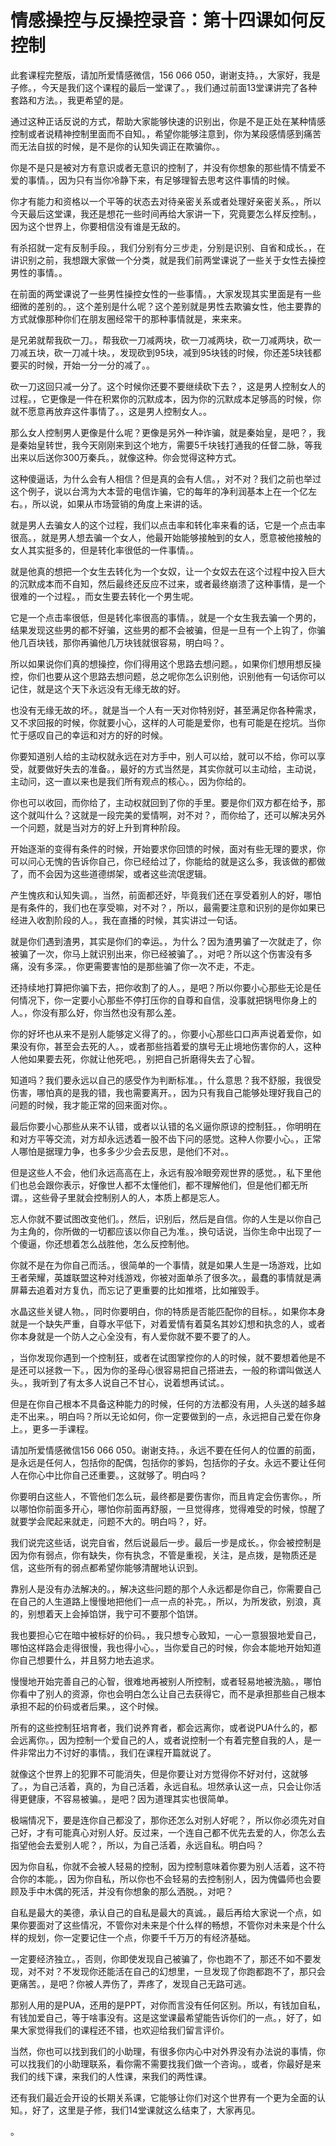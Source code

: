 # 情感操控与反操控录音：第十四课如何反控制

此套课程完整版，请加所爱情感微信，156 066 050，谢谢支持。，大家好，我是子修。，今天是我们这个课程的最后一堂课了。，我们通过前面13堂课讲完了各种套路和方法。，我更希望的是。

通过这种正话反说的方式，帮助大家能够快速的识别出，你是不是正处在某种情感控制或者说精神控制里面而不自知。，希望你能够注意到，你为某段感情感到痛苦而无法自拔的时候，是不是你的认知失调正在欺骗你。。

你是不是只是被对方有意识或者无意识的控制了，并没有你想象的那些情不情爱不爱的事情。，因为只有当你冷静下来，有足够理智去思考这件事情的时候。

你才有能力和资格以一个平等的状态去对待亲密关系或者处理好亲密关系。，所以今天最后这堂课，我还是想花一些时间再给大家讲一下，究竟要怎么样反控制。，因为这个世界上，你要相信没有谁是无敌的。

有杀招就一定有反制手段。，我们分别有分三步走，分别是识别、自省和成长。，在讲识别之前，我想跟大家做一个分类，就是我们前两堂课说了一些关于女性去操控男性的事情。。

在前面的两堂课说了一些男性操控女性的一些事情。，大家发现其实里面是有一些细微的差别的。，这个差别是什么呢？这个差别就是男性去欺骗女性，他主要靠的方式就像那种你们在朋友圈经常干的那种事情就是，来来来。

是兄弟就帮我砍一刀。，帮我砍一刀减两块，砍一刀减两块，砍一刀减两块，砍一刀减五块，砍一刀减十块。，发现砍到95块，减到95块钱的时候，你还差5块钱都要买的时候，开始一分一分的减了。。

砍一刀这回只减一分了。这个时候你还要不要继续砍下去？，这是男人控制女人的过程。，它更像是一件在积累你的沉默成本，因为你的沉默成本足够高的时候，你就不愿意再放弃这件事情了。，这是男人控制女人。。

那么女人控制男人更像是什么呢？更像是另外一种诈骗，就是秦始皇，是吧？，我是秦始皇转世，我今天刚刚来到这个地方，需要5千块钱打通我的任督二脉，等我出来以后送你300万秦兵。，就像这种。你会觉得这种方式。

这种傻逼话，为什么会有人相信？但是真的会有人信。，对不对？我们之前也举过这个例子，说以台湾为大本营的电信诈骗，它的每年的净利润基本上在一个亿左右。，所以说，如果从市场营销的角度上来讲的话。

就是男人去骗女人的这个过程，我们以点击率和转化率来看的话，它是一个点击率很高。，就是男人想去骗一个女人，他最开始能够接触到的女人，愿意被他接触的女人其实挺多的，但是转化率很低的一件事情。。

就是他真的想把一个女生去转化为一个女奴，让一个女奴去在这个过程中投入巨大的沉默成本而不自知，然后最终还反应不过来，或者最终崩溃了这种事情，是一个很难的一个过程。，而女生要去转化一个男生呢。

它是一个点击率很低，但是转化率很高的事情。，就是一个女生我去骗一个男的，结果发现这些男的都不好骗，这些男的都不会被骗，但是一旦有一个上钩了，你骗他几百块钱，那你再骗他几万块钱就很容易，明白吗？。

所以如果说你们真的想操控，你们得用这个思路去想问题。，如果你们想用想反操控，你们也要从这个思路去想问题，总之呢你怎么识别他，识别他有一句话你可以记住，就是这个天下永远没有无缘无故的好。

也没有无缘无故的坏。，就是当一个人有一天对你特别好，甚至满足你各种需求，又不求回报的时候，你就要小心，这样的人可能是爱你，也有可能是在挖坑。当你忙于感叹自己的幸运和对方的好的时候。

你要知道别人给的主动权就永远在对方手中，别人可以给，就可以不给，你可以享受，就要做好失去的准备。，最好的方式当然是，其实你就可以主动给，主动说，主动问，这一直以来也是我们所有观点的核心。，因为你给的。

你也可以收回，而你给了，主动权就回到了你的手里。要是你们双方都在给予，那这个就叫什么？这就是一段完美的爱情啊，对不对？，而你给了，还可以解决另外一个问题，就是当对方的好上升到育种阶段。

开始逐渐的变得有条件的时候，开始要求你回馈的时候，面对有些无理的要求，你可以问心无愧的告诉你自己，你已经给过了，你能给的就是这么多，我该做的都做了，而不会因为这些道德绑架，或者这些流氓逻辑。

产生愧疚和认知失调。，当然，前面都还好，毕竟我们还在享受着别人的好，哪怕是有条件的，我们也在享受嘛，对不对？，所以，最需要注意和识别的是你如果已经进入收割阶段的人。，我在直播的时候，其实讲过一句话。

就是你们遇到渣男，其实是你们的幸运。，为什么？因为渣男骗了一次就走了，你被骗了一次，你马上就识别出来，你已经被骗了。，对吧？所以这个伤害没有多痛，没有多深。，你更需要害怕的是那些骗了你一次不走，不走。

还持续地打算把你骗下去，把你收割了的人。，是吧？所以你要小心那些无论是任何情况下，你一定要小心那些不停打压你的自尊和自信，没事就把锅甩你身上的人。，你没有那么好，你当然也没有那么差。

你的好坏也从来不是别人能够定义得了的。，你要小心那些口口声声说着爱你，如果没有你，甚至会去死的人。，或者那些挡着爱的旗号无止境地伤害你的人，这种人他如果要去死，你就让他死吧。，别把自己折磨得失去了心智。

知道吗？我们要永远以自己的感受作为判断标准。，什么意思？我不舒服，我很受伤害，哪怕真的是我的错，我也需要离开。，因为只有我自己能够处理好我自己的问题的时候，我才能正常的回来面对你。。

最后你要小心那些从来不认错，或者以认错的名义逼你原谅的控制狂。，你明明在和对方平等交流，对方却永远透着一股不齿下问的感觉。这种人你要小心。，正常人哪怕是据理力争，也多多少少会去反思，是他们不对。。

但是这些人不会，他们永远高高在上，永远有股冷眼旁观世界的感觉。，私下里他们也总会跟你表示，好像世人都不太懂他们，都不理解他们，但是他们都无所谓。，这些骨子里就会控制别人的人，本质上都是忘人。

忘人你就不要试图改变他们。，然后，识别后，然后是自信。你的人生是以你自己为主角的，你所做的一切都应该以你自己为准。，换句话说，当你生命中出现了一个傻逼，你还想着怎么战胜他，怎么反控制他。

你就不是在为你自己而活。，很简单的一个事情，就是如果人生是一场游戏，比如王者荣耀，英雄联盟这种对线游戏，你被对面单杀了很多次。，最蠢的事情就是满屏幕去追着对方复仇，而忘记了更重要的比如推塔，比如摧毁手。

水晶这些关键人物。，同时你要明白，你的特质是否能匹配你的目标。，如果你本身就是一个缺失严重，自尊水平低下，对着爱情有着莫名其妙幻想和执念的人，或者你本身就是一个防人之心全没有，有人爱你就不要不要了的人。

，当你发现你遇到一个控制狂，或者在试图掌控你的人的时候，就不要想着他是不是还可以拯救一下。，因为你的圣母心很容易把自己搭进去，一般的称谓叫做送人头。，我听到了有太多人说自己不甘心，说着想再试试。。

但是在你自己根本不具备这种能力的时候，任何的方法都没有用，人头送的越多越走不出来。，明白吗？所以无论如何，你一定要做到的一点，永远把自己爱在你身上。，更多一手课程。

请加所爱情感微信156 066 050。谢谢支持。，永远不要在任何人的位置的前面，是永远是任何人，包括你的配偶，包括你的爹妈，包括你的子女。永远不要让任何人在你心中比你自己还重要。，这就够了。明白吗？

你要明白这些人，不管他们怎么玩，最终都是要伤害你，而且肯定会伤害你。，所以哪怕你前面多开心，哪怕你前面再舒服，一旦觉得疼，觉得难受的时候，惊醒了就要学会爬起来就走，问题不大的。明白吗？，好。

我们说完这些话，说完自省，然后说最后一步。最后一步是成长。，你会被控制是因为你有弱点，你有缺失，你有执念，不管是重视，关注，是点拨，是物质还是信，这些所有的弱点都希望你能够清醒地认识到。

靠别人是没有办法解决的。，解决这些问题的那个人永远都是你自己，你需要自己在自己的人生道路上慢慢地把他们一点一点的补完。，所以，为所发欲，别浪，真的，别想着天上会掉馅饼，我宁可不要那个馅饼。

我也要担心它在暗中被标好的价码。，我只想专心致知，一心一意狠狠地爱自己，哪怕这样路会走得很慢，我也得小心。，当你爱自己的时候，你会本能地开始知道你自己想要什么，并且努力地去追求。

慢慢地开始完善自己的心智，很难地再被别人所控制，或者轻易地被洗脑。，哪怕你看中了别人的资源，你也会明白怎么让自己去获得它，而不是承担那些自己根本承担不起的价码或者后果。，这个时候。

所有的这些控制狂培育者，我们说养育者，都会远离你，或者说PUA什么的，都会远离你。，因为控制一个爱自己的人，或者说控制一个有着完整自我的人，是一件非常出力不讨好的事情。，我们在课程开篇就说了。

就像这个世界上的犯罪不可能消失，但是你要让对方觉得你不好对付，这就够了。，为自己活着，真的，为自己活着，永远自私。坦然承认这一点，只会让你活得更健康，不容易被骗。，是吧？因为道理其实也很简单。

极端情况下，要是连你自己都没了，那你还怎么对别人好呢？，所以你必须先对自己好，才有可能真心对别人好。反过来，一个连自己都不优先去爱的人，你怎么去指望他会去爱别人呢？，所以，为自己活着，永远自私。明白吗？

因为你自私，你就不会被人轻易的控制，因为控制意味着你要为别人活着，这不符合你的本能。，因为你自私，所以你也不会轻易的去控制别人，因为傀儡师也会要顾及手中木偶的死活，并没有你想象的那么洒脱。，对吧？

自私是最大的美德，承认自己的自私是最大的真诚。，最后再给大家说一个点，如果你要面对了这些情况，不管你对未来是个什么样的畅想，不管你对未来是个什么样的规划，你一定要记住一个点，你要千千万万的有经济基础。

一定要经济独立。，否则，你即使发现自己被骗了，你也跑不了，那还不如不要发现，对不对？不发现你还能活在自己的幻想里，一旦发现了你跑都跑不了，那只会更痛苦。，是吧？你被人弄伤了，弄疼了，发现自己无路可逃。

那别人用的是PUA，还用的是PPT，对你而言没有任何区别。所以，有钱加自私，有钱加爱自己，等于啥事没有。这是这堂课最希望能告诉你们的一点。，好了，如果大家觉得我们的课程还不错，也欢迎给我们留言评价。

当然，你也可以找到我们的小助理，有很多你内心中对外界没有办法说的事情，你可以找我们的小助理联系，看你需不需要找我们做一个咨询。，或者，你最好是来我们的线下课，来我们的人性课，来我们的两性课。

还有我们最近会开设的长期关系课，它能够让你们对这个世界有一个更为全面的认知。，好了，这里是子修，我们14堂课就这么结束了，大家再见。

。